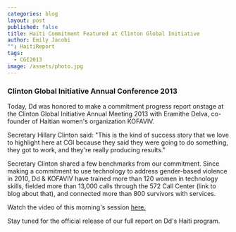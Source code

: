```yaml
---
categories: blog
layout: post
published: false
title: Haiti Commitment Featured at Clinton Global Initiative
author: Emily Jacobi
"": HaitiReport
tags: 
  - CGI2013
image: /assets/photo.jpg
---
```


### Clinton Global Initiative Annual Conference 2013

Today, Dd was honored to make a commitment progress report onstage at the Clinton Global Initiative Annual Meeting 2013 with Eramithe Delva, co-founder of Haitian women's organization KOFAVIV. 

Secretary Hillary Clinton said:
"This is the kind of success story that we love to highlight here at CGI because they said they were going to do something, they got to work, and they're really producing results." 

Secretary Clinton shared a few benchmarks from our commitment. Since making a commitment to use technology to address gender-based violence in 2010, Dd & KOFAVIV have trained more than 120 women in technology skills, fielded more than 13,000 calls through the 572 Call Center (link to blog about that), and connected more than 800 survivors with services.

Watch the video of this morning's session [here.](http://new.livestream.com/CGI/CGI2013/videos/30820637)

Stay tuned for the official release of our full report on Dd's Haiti program.